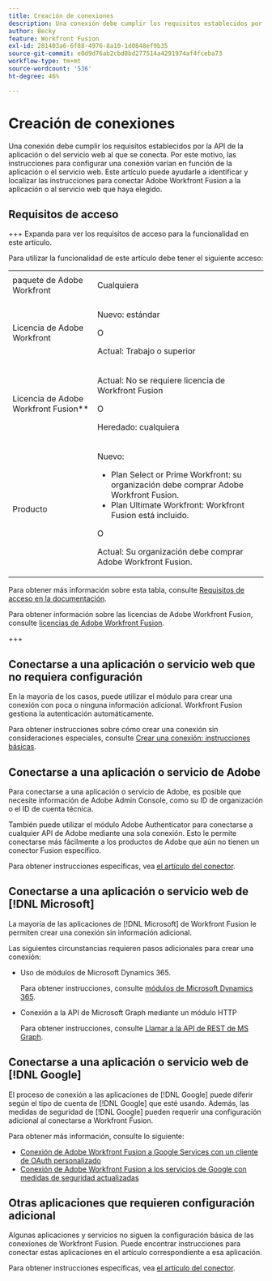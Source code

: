 ```yaml
---
title: Creación de conexiones
description: Una conexión debe cumplir los requisitos establecidos por la API de la aplicación o del servicio web al que se conecta. Por este motivo, las instrucciones para configurar una conexión varían en función de la aplicación o el servicio web. Este artículo puede ayudarle a identificar y localizar las instrucciones para conectar Adobe Workfront Fusion a la aplicación o al servicio web que haya elegido.
author: Becky
feature: Workfront Fusion
exl-id: 281403a6-6f88-4976-8a10-1d0848ef9b35
source-git-commit: e0d9d76ab2cbd8bd277514a4291974af4fceba73
workflow-type: tm+mt
source-wordcount: '536'
ht-degree: 46%

---
```


# Creación de conexiones

Una conexión debe cumplir los requisitos establecidos por la API de la aplicación o del servicio web al que se conecta. Por este motivo, las instrucciones para configurar una conexión varían en función de la aplicación o el servicio web. Este artículo puede ayudarle a identificar y localizar las instrucciones para conectar Adobe Workfront Fusion a la aplicación o al servicio web que haya elegido.

## Requisitos de acceso

+++ Expanda para ver los requisitos de acceso para la funcionalidad en este artículo.

Para utilizar la funcionalidad de este artículo debe tener el siguiente acceso:

<table style="table-layout:auto">
 <col> 
 <col> 
 <tbody> 
  <tr> 
   <td role="rowheader">paquete de Adobe Workfront 
   <td> <p>Cualquiera</p> </td> 
  </tr> 
  <tr data-mc-conditions=""> 
   <td role="rowheader">Licencia de Adobe Workfront</td> 
   <td> <p>Nuevo: estándar</p><p>O</p><p>Actual: Trabajo o superior</p> </td> 
  </tr> 
  <tr> 
   <td role="rowheader">Licencia de Adobe Workfront Fusion**</td> 
   <td>
   <p>Actual: No se requiere licencia de Workfront Fusion</p>
   <p>O</p>
   <p>Heredado: cualquiera </p>
   </td> 
  </tr> 
  <tr> 
   <td role="rowheader">Producto</td> 
   <td>
   <p>Nuevo:</p> <ul><li>Plan Select or Prime Workfront: su organización debe comprar Adobe Workfront Fusion.</li><li>Plan Ultimate Workfront: Workfront Fusion está incluido.</li></ul>
   <p>O</p>
   <p>Actual: Su organización debe comprar Adobe Workfront Fusion.</p>
   </td> 
  </tr>
 </tbody> 
</table>

Para obtener más información sobre esta tabla, consulte [Requisitos de acceso en la documentación](/help/workfront-fusion/references/licenses-and-roles/access-level-requirements-in-documentation.md).

Para obtener información sobre las licencias de Adobe Workfront Fusion, consulte [licencias de Adobe Workfront Fusion](/help/workfront-fusion/set-up-and-manage-workfront-fusion/licensing-operations-overview/license-automation-vs-integration.md).

+++

## Conectarse a una aplicación o servicio web que no requiera configuración

En la mayoría de los casos, puede utilizar el módulo para crear una conexión con poca o ninguna información adicional. Workfront Fusion gestiona la autenticación automáticamente.

Para obtener instrucciones sobre cómo crear una conexión sin consideraciones especiales, consulte [Crear una conexión: instrucciones básicas](/help/workfront-fusion/create-scenarios/connect-to-apps/connect-to-fusion-general.md).

## Conectarse a una aplicación o servicio de Adobe

Para conectarse a una aplicación o servicio de Adobe, es posible que necesite información de Adobe Admin Console, como su ID de organización o el ID de cuenta técnica.

También puede utilizar el módulo Adobe Authenticator para conectarse a cualquier API de Adobe mediante una sola conexión. Esto le permite conectarse más fácilmente a los productos de Adobe que aún no tienen un conector Fusion específico.

Para obtener instrucciones específicas, vea [el artículo del conector](/help/workfront-fusion/references/apps-and-modules/apps-and-modules-toc.md#connectors-for-adobe-products).

## Conectarse a una aplicación o servicio web de [!DNL Microsoft]

La mayoría de las aplicaciones de [!DNL Microsoft] de Workfront Fusion le permiten crear una conexión sin información adicional.

Las siguientes circunstancias requieren pasos adicionales para crear una conexión:

* Uso de módulos de Microsoft Dynamics 365.

  Para obtener instrucciones, consulte [módulos de Microsoft Dynamics 365](/help/workfront-fusion/references/apps-and-modules/third-party-connectors/microsoft-dynamics-365-modules.md).

* Conexión a la API de Microsoft Graph mediante un módulo HTTP

  Para obtener instrucciones, consulte [Llamar a la API de REST de MS Graph](/help/workfront-fusion/create-scenarios/connect-to-apps/call-the-ms-graph-rest-api.md).

## Conectarse a una aplicación o servicio web de [!DNL Google]

El proceso de conexión a las aplicaciones de [!DNL Google] puede diferir según el tipo de cuenta de [!DNL Google] que esté usando. Además, las medidas de seguridad de [!DNL Google] pueden requerir una configuración adicional al conectarse a Workfront Fusion.

Para obtener más información, consulte lo siguiente:

* [Conexión de Adobe Workfront Fusion a Google Services con un cliente de OAuth personalizado](/help/workfront-fusion/create-scenarios/connect-to-apps/connect-fusion-to-google-using-oauth.md)
* [Conexión de Adobe Workfront Fusion a los servicios de Google con medidas de seguridad actualizadas](/help/workfront-fusion/create-scenarios/connect-to-apps/connect-to-google-with-new-security-measures.md)

## Otras aplicaciones que requieren configuración adicional

Algunas aplicaciones y servicios no siguen la configuración básica de las conexiones de Workfront Fusion. Puede encontrar instrucciones para conectar estas aplicaciones en el artículo correspondiente a esa aplicación.

Para obtener instrucciones específicas, vea [el artículo del conector](/help/workfront-fusion/references/apps-and-modules/apps-and-modules-toc.md#connectors-for-third-party-applications).
